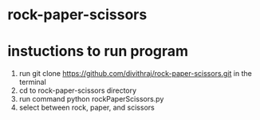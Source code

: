 # rock-paper-scissors
# instuctions to run program
1. run git clone https://github.com/divithraj/rock-paper-scissors.git in the terminal
2. cd to rock-paper-scissors directory
3. run command python rockPaperScissors.py
4. select between rock, paper, and scissors
